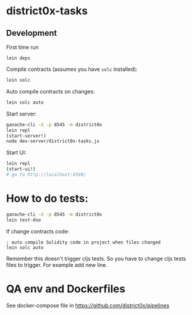 # district0x-tasks

## Development
First time run
```
lein deps
```

Compile contracts (assumes you have `solc` installed):
```bash
lein solc
```

Auto compile contracts on changes:
```bash
lein solc auto
```

Start server:
```bash
ganache-cli -d -p 8545 -m district0x
lein repl
(start-server!)
node dev-server/district0x-tasks.js
```

Start UI:
```bash
lein repl
(start-ui!)
# go to http://localhost:4598/
```

# How to do tests:

```bash
ganache-cli -d -p 8545 -m district0x
lein test-doo
```

If change contracts code:
```
; auto compile Solidity code in project when files changed
lein solc auto
```
Remember this doesn't trigger cljs tests. So you have to change cljs tests files to trigger. For example add new line.

# QA env and Dockerfiles

See docker-compose file in https://github.com/district0x/pipelines